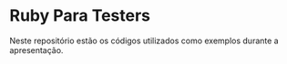 # Ruby Para Testers

Neste repositório estão os códigos utilizados como exemplos durante a
apresentação.

